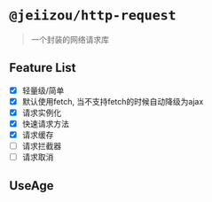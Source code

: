 # `@jeiizou/http-request`

> 一个封装的网络请求库
## Feature List

- [x] 轻量级/简单
- [x] 默认使用fetch, 当不支持fetch的时候自动降级为ajax
- [x] 请求实例化
- [x] 快速请求方法
- [x] 请求缓存
- [ ] 请求拦截器
- [ ] 请求取消

## UseAge

